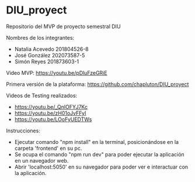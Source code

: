 # DIU_proyect
Repositorio del MVP de proyecto semestral DIU

Nombres de los integrantes:
  - Natalia Acevedo 201804526-8
  - José González 202073587-5
  - Simón Reyes 201873603-1

Video MVP: https://youtu.be/pDluFzeGRiE

Primera versión de la plataforma: https://github.com/chapluton/DIU_proyect

Videos de Testing realizados:
  - https://youtu.be/_QnlOFYJ7Kc
  - https://youtu.be/zH01oJvFFyI
  - https://youtu.be/LOoFyUEDTWs
    
Instrucciones:
  - Ejecutar comando "npm install" en la terminal, posicionándose en la carpeta 'frontend' en su pc.
  - Se ocupa el comando "npm run dev" para poder ejecutar la aplicación en un navegador web.
  - Abrir 'localhost:5050' en su navegador para poder ver e interactuar con la aplicación.
  
